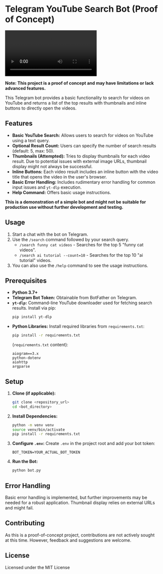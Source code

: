 # Telegram YouTube Search Bot (Proof of Concept)

<video src="https://github.com/user-attachments/assets/1831567b-147b-40bd-a3ba-7a57101acbc3" controls="controls" style="max-width: 730px;">
</video>

**Note: This project is a proof of concept and may have limitations or lack advanced features.**

This Telegram bot provides a basic functionality to search for videos on YouTube and returns a list of the top results with thumbnails and inline buttons to directly open the videos.

## Features

* **Basic YouTube Search:** Allows users to search for videos on YouTube using a text query.
* **Optional Result Count:** Users can specify the number of search results (default: 5, max: 50).
* **Thumbnails (Attempted):** Tries to display thumbnails for each video result. Due to potential issues with external image URLs, thumbnail display might not always be successful.
* **Inline Buttons:** Each video result includes an inline button with the video title that opens the video in the user's browser.
* **Basic Error Handling:** Includes rudimentary error handling for common input issues and `yt-dlp` execution.
* **Help Command:** Offers basic usage instructions.

**This is a demonstration of a simple bot and might not be suitable for production use without further development and testing.**

## Usage

1.  Start a chat with the bot on Telegram.
2.  Use the `/search` command followed by your search query.
    * `/search funny cat videos` - Searches for the top 5 "funny cat videos".
    * `/search ai tutorial --count=10` - Searches for the top 10 "ai tutorial" videos.
3.  You can also use the `/help` command to see the usage instructions.

## Prerequisites

* **Python 3.7+**
* **Telegram Bot Token:** Obtainable from BotFather on Telegram.
* **`yt-dlp`:** Command-line YouTube downloader used for fetching search results. Install via pip:
    ```bash
    pip install yt-dlp
    ```
* **Python Libraries:** Install required libraries from `requirements.txt`:
    ```bash
    pip install -r requirements.txt
    ```
    (`requirements.txt` content):
    ```
    aiogram==3.x
    python-dotenv
    aiohttp
    argparse
    ```

## Setup

1.  **Clone (if applicable):**
    ```bash
    git clone <repository_url>
    cd <bot_directory>
    ```
2.  **Install Dependencies:**
    ```bash
	python -m venv venv
	source venv/bin/activate
    pip install -r requirements.txt
    ```
3.  **Configure `.env`:**
    Create `.env` in the project root and add your bot token:
    ```
    BOT_TOKEN=YOUR_ACTUAL_BOT_TOKEN
    ```
4.  **Run the Bot:**
    ```bash
    python bot.py
    ```

## Error Handling

Basic error handling is implemented, but further improvements may be needed for a robust application. Thumbnail display relies on external URLs and might fail.

## Contributing

As this is a proof-of-concept project, contributions are not actively sought at this time. However, feedback and suggestions are welcome.

## License

Licensed under the MIT License
